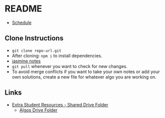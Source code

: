 # README

- [Schedule](/schedules)

## Clone Instructions

- `git clone repo-url.git`
- After cloning: `npm i` to install dependencies.
- [jasmine notes](jasmine.md)
- `git pull` whenever you want to check for new changes.
- To avoid merge conflicts if you want to take your own notes or add your own solutions, create a new file for whatever algo you are working on.

## Links

- [Extra Student Resources - Shared Drive Folder](https://drive.google.com/drive/folders/11zE6KbvIdgr6_KtYGtMRNMja6Q41IAuo?usp=sharing)
  - [Algos Drive Folder](https://drive.google.com/drive/u/1/folders/1nvKT83TZoJ_rf-GyDVR7r028I1f9Lyrs)
